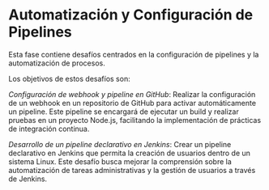 # Automatización y Configuración de Pipelines

Esta fase contiene desafíos centrados en la configuración de pipelines y la automatización de procesos.


Los objetivos de estos desafíos son:

*Configuración de webhook y pipeline en GitHub*: Realizar la configuración de un webhook en un repositorio de GitHub para activar automáticamente un pipeline. Este pipeline se encargará de ejecutar un build y realizar pruebas en un proyecto Node.js, facilitando la implementación de prácticas de integración continua.

*Desarrollo de un pipeline declarativo en Jenkins*: Crear un pipeline declarativo en Jenkins que permita la creación de usuarios dentro de un sistema Linux. Este desafío busca mejorar la comprensión sobre la automatización de tareas administrativas y la gestión de usuarios a través de Jenkins.
